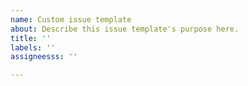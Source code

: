 ```yaml
---
name: Custom issue template
about: Describe this issue template's purpose here.
title: ''
labels: ''
assigneesss: ''

---
```



